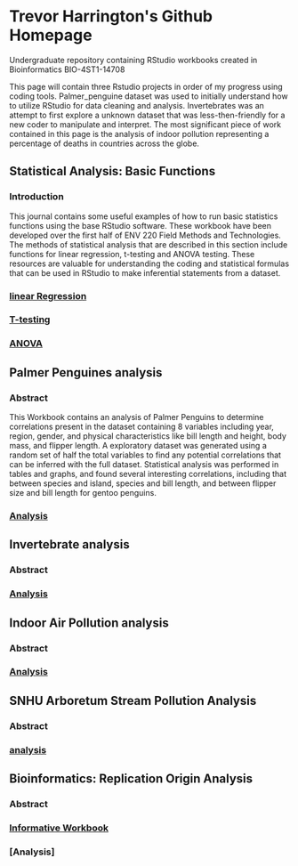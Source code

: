 # Trevor Harrington's Github Homepage
Undergraduate repository containing  RStudio workbooks created in Bioinformatics BIO-4ST1-14708

This page will contain three Rstudio projects in order of my progress using coding tools. Palmer_penguine dataset was used to initially understand how to utilize RStudio for data cleaning and analysis. Invertebrates was an attempt to first explore a unknown dataset that was less-then-friendly for a new coder to manipulate and interpret. 
The most significant piece of work contained in this page is the analysis of indoor pollution representing a percentage of deaths in countries across the globe.

## Statistical Analysis: Basic Functions

### Introduction
  This journal contains some useful examples of how to run basic statistics functions using the base RStudio software. These workbook have been developed over the first half of ENV 220 Field Methods and Technologies. The methods of statistical analysis that are described in this section include functions for linear regression, t-testing and ANOVA testing. These resources are valuable for understanding the coding and statistical formulas that can be used in RStudio to make inferential statements from a dataset.
  
  ### [linear Regression](https://tmharrington.github.io/FieldMethodsandTechnologies/Lin_Regression_in_RStudio.md)
  ### [T-testing](https://tmharrington.github.io/FieldMethodsandTechnologies/T_Test_in_RStudio.md)
  ### [ANOVA](https://tmharrington.github.io/FieldMethodsandTechnologies/ANOVA_in_RStudio.md)


## Palmer Penguines analysis

### Abstract
  This Workbook contains an analysis of Palmer Penguins to determine correlations present in the dataset containing 8 variables including year, region, gender, and physical characteristics like bill length and height, body mass, and flipper length. A exploratory dataset was generated using a random set of half the total variables to find any potential correlations that can be inferred with the full dataset. Statistical analysis was performed in tables and graphs, and found several interesting correlations, including that between species and island, species and bill length, and between flipper size and bill length for gentoo penguins.   

### [Analysis](https://tmharrington.github.io/BioStatisticalAnalysis/PalmerPenguins_Initial.html)


## Invertebrate analysis

### Abstract

### [Analysis](https://tmharrington.github.io/BioStatisticalAnalysis/InvertAnalysis.html)


## Indoor Air Pollution analysis

### Abstract

### [Analysis](https://tmharrington.github.io/BioStatisticalAnalysis/IndoorPollution.html)


## SNHU Arboretum Stream Pollution Analysis

### Abstract

### [analysis]()

## Bioinformatics: Replication Origin Analysis

### Abstract

### [Informative Workbook](https://agmath.github.io/BIO4ST1_Group1/Replication_Trevor_Harrington.html)

### [Analysis]
